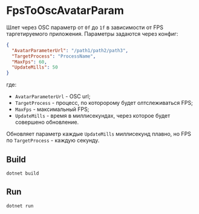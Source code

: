 # FpsToOscAvatarParam

Шлет через OSC параметр от `0f` до `1f` в зависимости от FPS таргетируемого приложения.
Параметры задаются через конфиг:
```json
{
  "AvatarParameterUrl": "/path1/path2/path3",
  "TargetProcess": "ProcessName",
  "MaxFps": 60,
  "UpdateMills": 50
}
```
где:
+ `AvatarParameterUrl` - OSC url;
+ `TargetProcess` - процесс, по которорому будет олтслеживаться FPS;
+ `MaxFps` - максимальный FPS;
+ `UpdateMills` - время в миллисекундах, через которое будет совершено обновление.

Обновляет параметр каждые `UpdateMills` миллисекунд плавно, но FPS по `TargetProcess` - каждую секунду.

## Build
```
dotnet build
```

## Run
```
dotnet run
```
